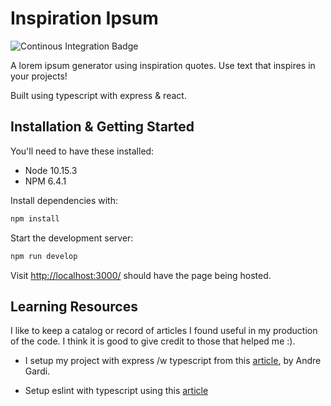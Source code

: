 # Inspiration Ipsum
![Continous Integration Badge](https://github.com/edwinthinks/inspiration-ipsum/workflows/Continous%20Integration/badge.svg)

A lorem ipsum generator using inspiration quotes. Use text that inspires in your projects!

Built using typescript with express & react.

## Installation & Getting Started

You'll need to have these installed:

- Node 10.15.3
- NPM 6.4.1

Install dependencies with:

```sh
npm install
```

Start the development server:

```sh
npm run develop
```

Visit [http://localhost:3000/](http://localhost:3000) should have the page being hosted.

## Learning Resources

I like to keep a catalog or record of articles I found useful in my production of the code. I think it is good to give credit to those that helped me :).

- I setup my project with express /w typescript from this [article](https://medium.com/javascript-in-plain-english/typescript-with-node-and-express-js-why-when-and-how-eb6bc73edd5d), by Andre Gardi.

- Setup eslint with typescript using this [article](https://javascriptplayground.com/typescript-eslint/)



